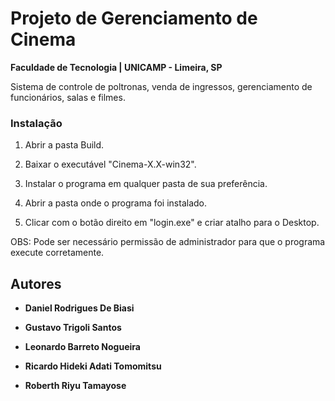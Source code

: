 
# Projeto de Gerenciamento de Cinema

**Faculdade de Tecnologia | UNICAMP - Limeira, SP**

Sistema de controle de poltronas, venda de ingressos, gerenciamento de funcionários, salas e filmes.



### Instalação

1. Abrir a pasta Build.

2. Baixar o executável "Cinema-X.X-win32".

3. Instalar o programa em qualquer pasta de sua preferência.

4. Abrir a pasta onde o programa foi instalado.

5. Clicar com o botão direito em "login.exe" e criar atalho para o Desktop.

OBS: Pode ser necessário permissão de administrador para que o programa execute corretamente.



## Autores

* **Daniel Rodrigues De Biasi** 

* **Gustavo Trigoli Santos** 

* **Leonardo Barreto Nogueira** 

* **Ricardo Hideki Adati Tomomitsu** 

* **Roberth Riyu Tamayose** 



